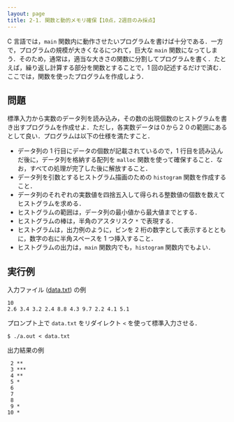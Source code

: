 ```yaml
---
layout: page
title: 2-1. 関数と動的メモリ確保【10点，2週目のみ採点】
---
```


C 言語では，`main` 関数内に動作させたいプログラムを書けば十分である．一方で，プログラムの規模が大きくなるにつれて，巨大な `main` 関数になってしまう．そのため，通常は，適当な大きさの関数に分割してプログラムを書く．たとえば，繰り返し計算する部分を関数とすることで，1 回の記述するだけで済む．ここでは，関数を使ったプログラムを作成しよう．

## 問題

標準入力から実数のデータ列を読み込み，その数の出現個数のヒストグラムを書き出すプログラムを作成せよ．ただし，各実数データは０から２０の範囲にあるとして良い．プログラムは以下の仕様を満たすこと．

- データ列の 1 行目にデータの個数が記載されているので，1 行目を読み込んだ後に，データ列を格納する配列を `malloc` 関数を使って確保すること．なお，すべての処理が完了した後に解放すること．
- データ列を引数とするヒストグラム描画のための `histogram` 関数を作成すること．
- データ列のそれぞれの実数値を四捨五入して得られる整数値の個数を数えてヒストグラムを求める．
- ヒストグラムの範囲は，データ列の最小値から最大値までとする．
- ヒストグラムの棒は，半角のアスタリスク `*` で表現する．
- ヒストグラムは，出力例のように，ビンを 2 桁の数字として表示するとともに，数字の右に半角スペースを 1 つ挿入すること．
- ヒストグラムの出力は，`main` 関数内でも，`histogram` 関数内でもよい．


## 実行例

入力ファイル ([data.txt](./data.txt)) の例

```
10
2.6 3.4 3.2 2.4 8.8 4.3 9.7 2.2 4.1 5.1
```

プロンプト上で `data.txt` をリダイレクト `<` を使って標準入力させる．

```
$ ./a.out < data.txt
```

出力結果の例

```
 2 **
 3 ***
 4 **
 5 *
 6 
 7 
 8 
 9 *
10 *
```
